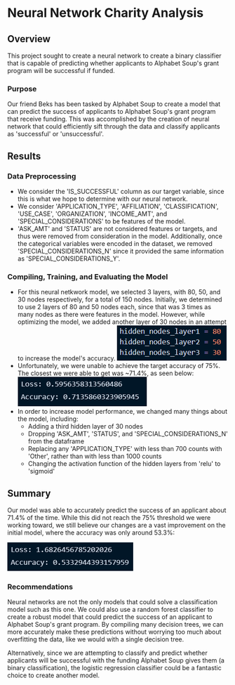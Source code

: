 # Neural Network Charity Analysis

## Overview

This project sought to create a neural network to create a binary classifier that is capable of predicting whether applicants to Alphabet Soup's grant program will be successful if funded.

### Purpose

Our friend Beks has been tasked by Alphabet Soup to create a model that can predict the success of applicants to Alphabet Soup's grant program that receive funding. This was accomplished by the creation of neural network that could efficiently sift through the data and classify applicants as 'successful' or 'unsuccessful'.

## Results

### Data Preprocessing
- We consider the 'IS_SUCCESSFUL' column as our target variable, since this is what we hope to determine with our neural network.
- We consider 'APPLICATION_TYPE', 'AFFILIATION', 'CLASSIFICATION', 'USE_CASE', 'ORGANIZATION', 'INCOME_AMT', and 'SPECIAL_CONSIDERATIONS' to be features of the model.
- 'ASK_AMT' and 'STATUS' are not considered features or targets, and thus were removed from consideration in the model. Additionally, once the categorical variables were encoded in the dataset, we removed 'SPECIAL_CONSIDERATIONS_N' since it provided the same information as 'SPECIAL_CONSIDERATIONS_Y'.

### Compiling, Training, and Evaluating the Model
- For this neural netkwork model, we selected 3 layers, with 80, 50, and 30 nodes respectively, for a total of 150 nodes. Initially, we determined to use 2 layers of 80 and 50 nodes each, since that was 3 times as many nodes as there were features in the model. However, while optimizing the model, we added another layer of 30 nodes in an attempt to increase the model's accuracy. ![Nodes and Layers](Images/neural_nodes.PNG)
- Unfortunately, we were unable to achieve the target accuracy of 75%. The closest we were able to get was ~71.4%, as seen below: 
![Model Loss and Accuracy](Images/loss-accuracy.PNG)
- In order to increase model performance, we changed many things about the model, including:
  - Adding a third hidden layer of 30 nodes
  - Dropping 'ASK_AMT', 'STATUS', and 'SPECIAL_CONSIDERATIONS_N' from the dataframe
  - Replacing any 'APPLICATION_TYPE' with less than 700 counts with 'Other', rather than with less than 1000 counts
  - Changing the activation function of the hidden layers from 'relu' to 'sigmoid'

## Summary
Our model was able to accurately predict the success of an applicant about 71.4% of the time. While this did not reach the 75% threshold we were working toward, we still believe our changes are a vast improvement on the initial model, where the accuracy was only around 53.3%:

![Unoptimized Model Loss and Accuracy](Images/loss-accuracy-original.PNG)


### Recommendations
Neural networks are not the only models that could solve a classification model such as this one. We could also use a random forest classifier to create a robust model that could predict the success of an applicant to Alphabet Soup's grant program. By compiling many decision trees, we can more accurately make these predictions without worrying too much about overfitting the data, like we would with a single decision tree. 

Alternatively, since we are attempting to classify and predict whether applicants will be successful with the funding Alphabet Soup gives them (a binary classification), the logistic regression classifier could be a fantastic choice to create another model. 

